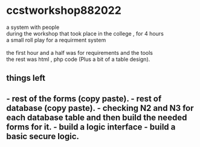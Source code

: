 # ccstworkshop882022
a system with people
<br>
during the workshop that took place in the college , for 4 hours <br>
a small roll play for a requirment system <br>
<br> the first hour and a half was for requirements and the tools 
<br> the rest was html , php code (Plus a bit of a table design).<br>

<h2>things left<h2>
- rest of the forms (copy paste).
- rest of database (copy paste).
- checking N2 and N3 for each database table and then build the needed forms for it.
- build a logic interface
- build a basic secure logic.

